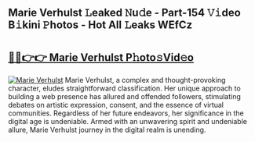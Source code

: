 ## Marie Verhulst 𝙻eaked 𝙽u𝚍e - Part-154 𝚅𝚒deo B𝚒kini 𝙿hotos - Hot All 𝙻eaks WEfCz

# <h2><a href="http://ld2x7kz.urlbe.top/?page=Marie+Verhulst">🔗🔗👉👉 Marie Verhulst P𝚑oto𝚜Vid𝚎o</a></h2>

[![Marie Verhulst](https://i.imgur.com/eBuTRDB.gif)](http://ld2x7kz.urlbe.top/?page=Marie+Verhulst)
Marie Verhulst, a complex and thought-provoking character, eludes straightforward classification. Her unique approach to building a web presence has allured and offended followers, stimulating debates on artistic expression, consent, and the essence of virtual communities. Regardless of her future endeavors, her significance in the digital age is undeniable. Armed with an unwavering spirit and undeniable allure, Marie Verhulst journey in the digital realm is unending.
